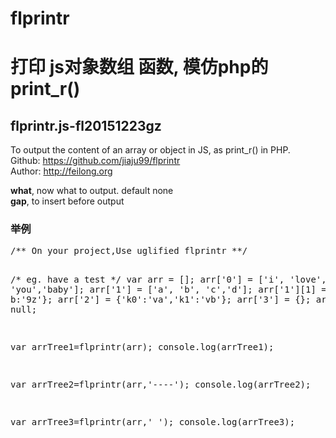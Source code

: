 # flprintr
<h1>打印 js对象数组 函数, 模仿php的print_r()</h1>
<h2>flprintr.js-fl20151223gz</h2>
<p>To output the content of an array or object in JS, as print_r() in PHP.<br>
Github: <a href="https://github.com/jiaju99/flprintr" target="_blank">https://github.com/jiaju99/flprintr</a><br>
Author: <a href="http://feilong.org" target="_blank">http://feilong.org</a></p>
<p><b>what</b>, now what to output. default none<br>
<b>gap</b>,  to insert before output</p>


<h3>举例</h3>
<pre>
/** On your project,Use uglified flprintr **/

/* eg. have a test */
var arr = [];
arr['0'] = ['i', 'love', 'you','baby'];
arr['1'] = ['a', 'b', 'c','d'];
arr['1'][1] = {a:'6y', b:'9z'};
arr['2'] = {'k0':'va','k1':'vb'};
arr['3'] = {};
arr['4'] = null;

var arrTree1=flprintr(arr);
console.log(arrTree1);

var arrTree2=flprintr(arr,'----');
console.log(arrTree2);

var arrTree3=flprintr(arr,'    ');
console.log(arrTree3);
</pre>

